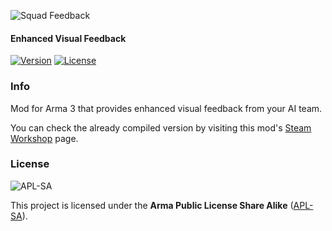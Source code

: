 ![Squad Feedback](https://i.imgur.com/xlKmw4s.png)
#### Enhanced Visual Feedback
[![Version](https://img.shields.io/badge/Version-1.0-green)](https://github.com/kenoxite/SQFB/releases/latest)
[![License](https://img.shields.io/badge/License-APL--SA-lightgrey)](https://github.com/kenoxite/SQFB/blob/master/LICENSE)

### Info

Mod for Arma 3 that provides enhanced visual feedback from your AI team.

You can check the already compiled version by visiting this mod's [Steam Workshop](https://steamcommunity.com/sharedfiles/filedetails/?id=2605644817) page.

### License
![APL-SA](https://i.imgur.com/VgZW2Qa.png)

This project is licensed under the **Arma Public License Share Alike** ([APL-SA](../master/LICENSE)).

